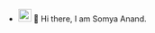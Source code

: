 - <img src="https://github.com/TheDudeThatCode/TheDudeThatCode/blob/master/Assets/Hi.gif" width="23"> 👋 Hi there, I am Somya Anand.
<!--
**Somya1041/Somya1041** is a ✨ _special_ ✨ repository because its `README.md` (this file) appears on your GitHub profile.

Here are some ideas to get you started:

- 🔭 I’m currently working on ...
- 🌱 I’m currently learning ...
- 👯 I’m looking to collaborate on ...
- 🤔 I’m looking for help with ...
- 💬 Ask me about ...
- 📫 How to reach me: ...
- 😄 Pronouns: ...
- ⚡ Fun fact: ...
-->
